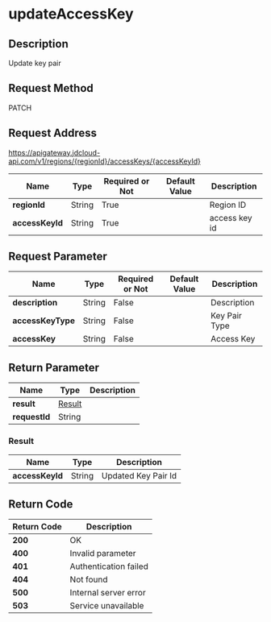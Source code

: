 # updateAccessKey


## Description
Update key pair

## Request Method
PATCH

## Request Address
https://apigateway.jdcloud-api.com/v1/regions/{regionId}/accessKeys/{accessKeyId}

|Name|Type|Required or Not|Default Value|Description|
|---|---|---|---|---|
|**regionId**|String|True| |Region ID|
|**accessKeyId**|String|True| |access key id|

## Request Parameter
|Name|Type|Required or Not|Default Value|Description|
|---|---|---|---|---|
|**description**|String|False| |Description|
|**accessKeyType**|String|False| |Key Pair Type|
|**accessKey**|String|False| |Access Key|


## Return Parameter
|Name|Type|Description|
|---|---|---|
|**result**|[Result](updateaccesskey#result)| |
|**requestId**|String| |

### <div id="result">Result</div>
|Name|Type|Description|
|---|---|---|
|**accessKeyId**|String|Updated Key Pair Id|

## Return Code
|Return Code|Description|
|---|---|
|**200**|OK|
|**400**|Invalid parameter|
|**401**|Authentication failed|
|**404**|Not found|
|**500**|Internal server error|
|**503**|Service unavailable|
